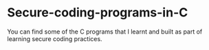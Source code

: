 # Secure-coding-programs-in-C

You can find some of the C programs that I learnt and built as part of learning secure coding practices.
